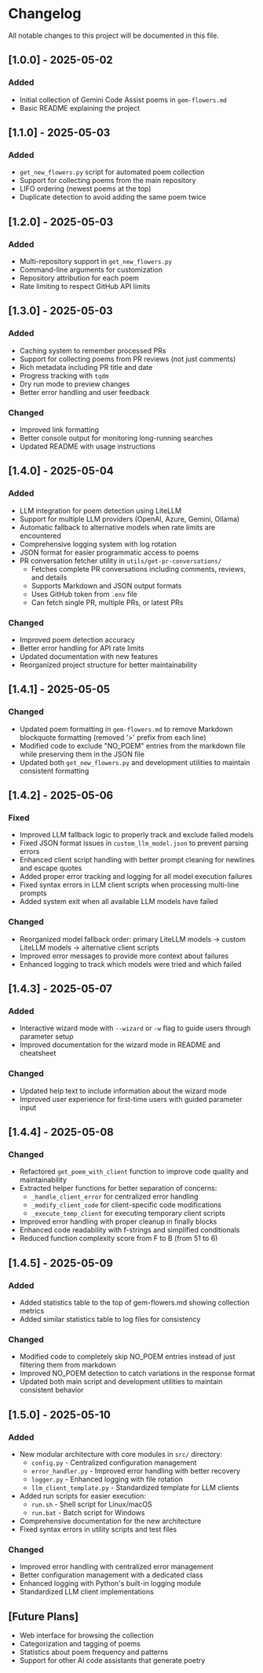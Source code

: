 # Changelog

All notable changes to this project will be documented in this file.

## [1.0.0] - 2025-05-02

### Added

- Initial collection of Gemini Code Assist poems in `gem-flowers.md`
- Basic README explaining the project

## [1.1.0] - 2025-05-03

### Added

- `get_new_flowers.py` script for automated poem collection
- Support for collecting poems from the main repository
- LIFO ordering (newest poems at the top)
- Duplicate detection to avoid adding the same poem twice

## [1.2.0] - 2025-05-03

### Added

- Multi-repository support in `get_new_flowers.py`
- Command-line arguments for customization
- Repository attribution for each poem
- Rate limiting to respect GitHub API limits

## [1.3.0] - 2025-05-03

### Added

- Caching system to remember processed PRs
- Support for collecting poems from PR reviews (not just comments)
- Rich metadata including PR title and date
- Progress tracking with `tqdm`
- Dry run mode to preview changes
- Better error handling and user feedback

### Changed

- Improved link formatting
- Better console output for monitoring long-running searches
- Updated README with usage instructions

## [1.4.0] - 2025-05-04

### Added

- LLM integration for poem detection using LiteLLM
- Support for multiple LLM providers (OpenAI, Azure, Gemini, Ollama)
- Automatic fallback to alternative models when rate limits are encountered
- Comprehensive logging system with log rotation
- JSON format for easier programmatic access to poems
- PR conversation fetcher utility in `utils/get-pr-conversations/`
  - Fetches complete PR conversations including comments, reviews, and details
  - Supports Markdown and JSON output formats
  - Uses GitHub token from `.env` file
  - Can fetch single PR, multiple PRs, or latest PRs

### Changed

- Improved poem detection accuracy
- Better error handling for API rate limits
- Updated documentation with new features
- Reorganized project structure for better maintainability

## [1.4.1] - 2025-05-05

### Changed

- Updated poem formatting in `gem-flowers.md` to remove Markdown blockquote formatting (removed '>' prefix from each line)
- Modified code to exclude "NO_POEM" entries from the markdown file while preserving them in the JSON file
- Updated both `get_new_flowers.py` and development utilities to maintain consistent formatting

## [1.4.2] - 2025-05-06

### Fixed

- Improved LLM fallback logic to properly track and exclude failed models
- Fixed JSON format issues in `custom_llm_model.json` to prevent parsing errors
- Enhanced client script handling with better prompt cleaning for newlines and escape quotes
- Added proper error tracking and logging for all model execution failures
- Fixed syntax errors in LLM client scripts when processing multi-line prompts
- Added system exit when all available LLM models have failed

### Changed

- Reorganized model fallback order: primary LiteLLM models → custom LiteLLM models → alternative client scripts
- Improved error messages to provide more context about failures
- Enhanced logging to track which models were tried and which failed

## [1.4.3] - 2025-05-07

### Added

- Interactive wizard mode with `--wizard` or `-w` flag to guide users through parameter setup
- Improved documentation for the wizard mode in README and cheatsheet

### Changed

- Updated help text to include information about the wizard mode
- Improved user experience for first-time users with guided parameter input

## [1.4.4] - 2025-05-08

### Changed

- Refactored `get_poem_with_client` function to improve code quality and maintainability
- Extracted helper functions for better separation of concerns:
  - `_handle_client_error` for centralized error handling
  - `_modify_client_code` for client-specific code modifications
  - `_execute_temp_client` for executing temporary client scripts
- Improved error handling with proper cleanup in finally blocks
- Enhanced code readability with f-strings and simplified conditionals
- Reduced function complexity score from F to B (from 51 to 6)

## [1.4.5] - 2025-05-09

### Added

- Added statistics table to the top of gem-flowers.md showing collection metrics
- Added similar statistics table to log files for consistency

### Changed

- Modified code to completely skip NO_POEM entries instead of just filtering them from markdown
- Improved NO_POEM detection to catch variations in the response format
- Updated both main script and development utilities to maintain consistent behavior

## [1.5.0] - 2025-05-10

### Added

- New modular architecture with core modules in `src/` directory:
  - `config.py` - Centralized configuration management
  - `error_handler.py` - Improved error handling with better recovery
  - `logger.py` - Enhanced logging with file rotation
  - `llm_client_template.py` - Standardized template for LLM clients
- Added run scripts for easier execution:
  - `run.sh` - Shell script for Linux/macOS
  - `run.bat` - Batch script for Windows
- Comprehensive documentation for the new architecture
- Fixed syntax errors in utility scripts and test files

### Changed

- Improved error handling with centralized error management
- Better configuration management with a dedicated class
- Enhanced logging with Python's built-in logging module
- Standardized LLM client implementations

## [Future Plans]

- Web interface for browsing the collection
- Categorization and tagging of poems
- Statistics about poem frequency and patterns
- Support for other AI code assistants that generate poetry
